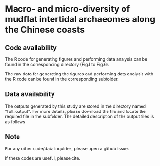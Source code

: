 # Macro- and micro-diversity of mudflat intertidal archaeomes along the Chinese coasts

## Code availability
The R code for generating figures and performing data analysis can be found in the corresponding directory (Fig.1 to Fig.6).

The raw data for generating the figures and performing data analysis with the R code can be found in the corresponding subfolder.

## Data availability

The outputs generated by this study are stored in the directory named "full_output". For more details, please download the file and locate the required file in the subfolder. The detailed description of the output files is as follows

## Note
For any other code/data inquiries, please open a github issue.

If these codes are useful, please cite.
